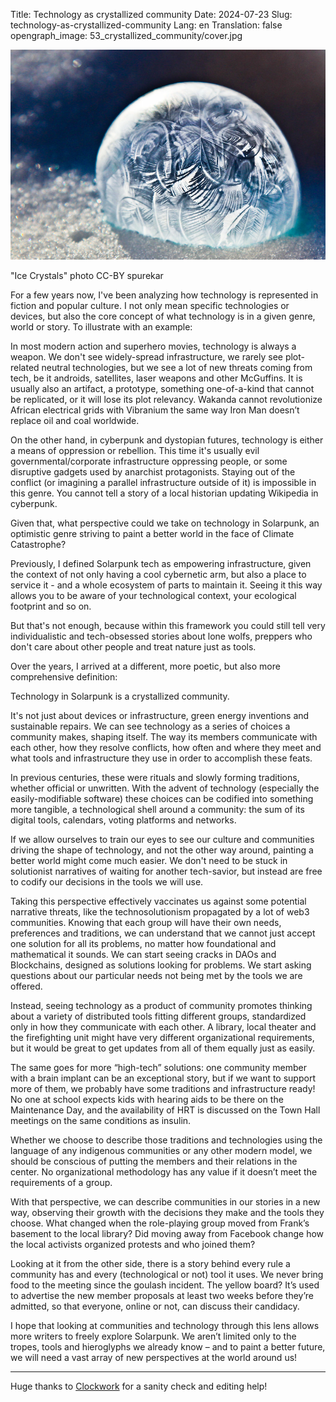 Title: Technology as crystallized community
Date: 2024-07-23
Slug: technology-as-crystallized-community
Lang: en
Translation: false
opengraph_image: 53_crystallized_community/cover.jpg

![Ice Crystals CC-BY spurekar](images/53_crystallized_community/cover.jpg)
<figcaption>
  "Ice Crystals" photo CC-BY spurekar
</figcaption>


For a few years now, I've been analyzing how technology is represented in fiction and popular culture. I not only mean specific technologies or devices, but also the core concept of what technology is in a given genre, world or story. To illustrate with an example:

In most modern action and superhero movies, technology is always a weapon. We don't see widely-spread infrastructure, we rarely see plot-related neutral technologies, but we see a lot of new threats coming from tech, be it androids, satellites, laser weapons and other McGuffins. It is usually also an artifact, a prototype, something one-of-a-kind that cannot be replicated, or it will lose its plot relevancy. Wakanda cannot revolutionize African electrical grids with Vibranium the same way Iron Man doesn’t replace oil and coal worldwide.

On the other hand, in cyberpunk and dystopian futures, technology is either a means of oppression or rebellion. This time it's usually evil governmental/corporate infrastructure oppressing people, or some disruptive gadgets used by anarchist protagonists. Staying out of the conflict (or imagining a parallel infrastructure outside of it) is impossible in this genre. You cannot tell a story of a local historian updating Wikipedia in cyberpunk.

Given that, what perspective could we take on technology in Solarpunk, an optimistic genre striving to paint a better world in the face of Climate Catastrophe?

Previously, I defined Solarpunk tech as empowering infrastructure, given the context of not only having a cool cybernetic arm, but also a place to service it - and a whole ecosystem of parts to maintain it. Seeing it this way allows you to be aware of your technological context, your ecological footprint and so on.

But that's not enough, because within this framework you could still tell very individualistic and tech-obsessed stories about lone wolfs, preppers who don't care about other people and treat nature just as tools.

Over the years, I arrived at a different, more poetic, but also more comprehensive definition:

Technology in Solarpunk is a crystallized community.

It's not just about devices or infrastructure, green energy inventions and sustainable repairs. We can see technology as a series of choices a community makes, shaping itself. The way its members communicate with each other, how they resolve conflicts, how often and where they meet and what tools and infrastructure they use in order to accomplish these feats.

In previous centuries, these were rituals and slowly forming traditions, whether official or unwritten. With the advent of technology (especially the easily-modifiable software) these choices can be codified into something more tangible, a technological shell around a community: the sum of its digital tools, calendars, voting platforms and networks.

If we allow ourselves to train our eyes to see our culture and communities driving the shape of technology, and not the other way around, painting a better world might come much easier. We don't need to be stuck in solutionist narratives of waiting for another tech-savior, but instead are free to codify our decisions in the tools we will use.

Taking this perspective effectively vaccinates us against some potential narrative threats, like the technosolutionism propagated by a lot of web3 communities. Knowing that each group will have their own needs, preferences and traditions, we can understand that we cannot just accept one solution for all its problems, no matter how foundational and mathematical it sounds. We can start seeing cracks in DAOs and Blockchains, designed as solutions looking for problems. We start asking questions about our particular needs not being met by the tools we are offered.

Instead, seeing technology as a product of community promotes thinking about a variety of distributed tools fitting different groups, standardized only in how they communicate with each other. A library, local theater and the firefighting unit might have very different organizational requirements, but it would be great to get updates from all of them equally just as easily.

The same goes for more “high-tech” solutions: one community member with a brain implant can be an exceptional story, but if we want to support more of them, we probably have some traditions and infrastructure ready! No one at school expects kids with hearing aids to be there on the Maintenance Day, and the availability of HRT is discussed on the Town Hall meetings on the same conditions as insulin.

Whether we choose to describe those traditions and technologies using the language of any indigenous communities or any other modern model, we should be conscious of putting the members and their relations in the center. No organizational methodology has any value if it doesn’t meet the requirements of a group.

With that perspective, we can describe communities in our stories in a new way, observing their growth with the decisions they make and the tools they choose. What changed when the role-playing group moved from Frank’s basement to the local library? Did moving away from Facebook change how the local activists organized protests and who joined them?

Looking at it from the other side, there is a story behind every rule a community has and every (technological or not) tool it uses. We never bring food to the meeting since the goulash incident. The yellow board? It’s used to advertise the new member proposals at least two weeks before they’re admitted, so that everyone, online or not, can discuss their candidacy.

I hope that looking at communities and technology through this lens allows more writers to freely explore Solarpunk. We aren’t limited only to the tropes, tools and hieroglyphs we already know – and to paint a better future, we will need a vast array of new perspectives at the world around us!

---

Huge thanks to [Clockwork](https://sociale.network/@clockwooork) for a sanity check and editing help!
